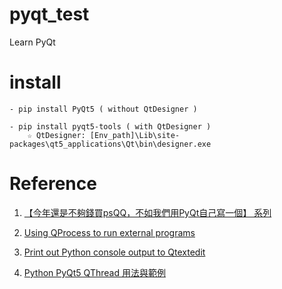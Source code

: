 # pyqt_test
Learn PyQt


# install

```
- pip install PyQt5 ( without QtDesigner )

- pip install pyqt5-tools ( with QtDesigner )
    ☆ QtDesigner: [Env_path]\Lib\site-packages\qt5_applications\Qt\bin\designer.exe

```

# Reference

1. [【今年還是不夠錢買psQQ，不如我們用PyQt自己寫一個】 系列](https://ithelp.ithome.com.tw/m/users/20120424/ironman/4879)

2. [Using QProcess to run external programs](https://www.pythonguis.com/tutorials/qprocess-external-programs/)

3. [Print out Python console output to Qtextedit](https://stackoverflow.com/questions/44432276/print-out-python-console-output-to-qtextedit)

4. [Python PyQt5 QThread 用法與範例](https://shengyu7697.github.io/python-pyqt-qthread/)

